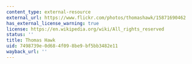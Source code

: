 ```yaml
---
content_type: external-resource
external_url: https://www.flickr.com/photos/thomashawk/15871690462
has_external_license_warning: true
license: https://en.wikipedia.org/wiki/All_rights_reserved
status: ''
title: Thomas Hawk
uid: 7498739e-0d68-4f09-8be9-bf5bb3482e11
wayback_url: ''
---
```

